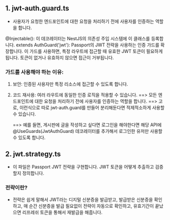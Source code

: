 ## 1. jwt-auth.guard.ts 
- 사용자가 요청한 엔드포인트에 대한 요청을 처리하기 전에 사용자를 인증하는 역할을 합니다.

@Injectable(): 이 데코레이터는 NestJS의 의존성 주입 시스템에 이 클래스를 등록합니다.
extends AuthGuard('jwt'): Passport의 JWT 전략을 사용하는 인증 가드를 확장합니다.
이 가드를 사용하면, 특정 라우트에 접근할 때 유효한 JWT 토큰이 필요하게 됩니다. 토큰이 없거나 유효하지 않으면 접근이 거부됩니다.

### 가드를 사용해야 하는 이유:

1. 보안: 인증된 사용자만 특정 리소스에 접근할 수 있도록 합니다.
2. 코드 재사용: 여러 라우트에 동일한 인증 로직을 적용할 수 있습니다.
    ==> 모든 엔드포인트에 대한 요청을 처리하기 전에 사용자를 인증하는 역할을 합니다.
    ==> 고로, 이런식으로 따로 jwt-auth.guard를 만들어 분리해둔다면 적제적소하게 사용할 수 있습니다.

    ==> 예를 들면, 게시판에 글을 작성하고 싶다면 로그인을 해야한다면 해당 API에 @UseGuards(JwtAuthGuard) 데코레이터를 추가해서
    로그인한 유저만 사용할 수 있도록 합니다.

## 2. jwt.strategy.ts
- 이 파일은 Passport JWT 전략을 구현합니다. JWT 토큰을 어떻게 추출하고 검증할지 정의합니다.

### 전략이란?

- 전략은 쉽게 말해서 JWT라는 디지털 신분증을 발급받고, 발급받은 신분증을 확인하고, 매 순간 신분증을 발급 필요없이 전략이 자동으로 확인하고, 유효기간이 끝났으면 리프레쉬 토큰을 통해서 재발급을 해줍니다.



